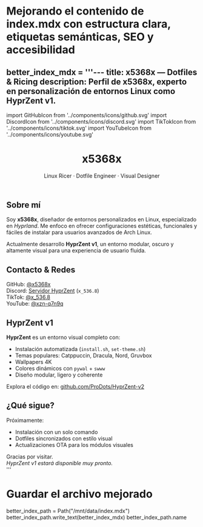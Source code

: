 # Mejorando el contenido de index.mdx con estructura clara, etiquetas semánticas, SEO y accesibilidad

better_index_mdx = '''---
title: x5368x — Dotfiles & Ricing
description: Perfil de x5368x, experto en personalización de entornos Linux como HyprZent v1.
---

import GitHubIcon from '../components/icons/github.svg'
import DiscordIcon from '../components/icons/discord.svg'
import TikTokIcon from '../components/icons/tiktok.svg'
import YouTubeIcon from '../components/icons/youtube.svg'

<style>{`
  :root {
    --accent: #3b82f6;
    --text-light: #888;
    --max-width: 720px;
  }

  body {
    font-family: system-ui, sans-serif;
    line-height: 1.6;
    padding: 0 1rem;
    color: #fff;
    background: #0d1117;
  }

  a {
    color: var(--accent);
    text-decoration: none;
  }

  a:hover {
    text-decoration: underline;
  }

  header, section, footer {
    max-width: var(--max-width);
    margin: 3rem auto;
  }

  header h1 {
    font-size: 3rem;
    font-weight: 800;
    margin-bottom: 0.2rem;
  }

  header p {
    font-size: 1.25rem;
    color: var(--text-light);
  }

  .contact-list {
    display: grid;
    gap: 1rem;
    margin-top: 1.5rem;
  }

  .contact-item {
    display: flex;
    align-items: center;
    gap: 0.75rem;
    font-size: 1.1rem;
  }

  .contact-icon {
    width: 24px;
    height: 24px;
    flex-shrink: 0;
    fill: currentColor;
  }

  ul {
    padding-left: 1.5rem;
  }

  footer {
    text-align: center;
    font-weight: 600;
    font-size: 1.2rem;
    margin-bottom: 4rem;
  }
`}</style>

<header>
  <h1>x5368x</h1>
  <p>Linux Ricer · Dotfile Engineer · Visual Designer</p>
</header>

<main>
  <section aria-labelledby="about-me">
    <h2 id="about-me">Sobre mí</h2>
    <p>
      Soy <strong>x5368x</strong>, diseñador de entornos personalizados en Linux, especializado en <em>Hyprland</em>. Me enfoco en ofrecer configuraciones estéticas, funcionales y fáciles de instalar para usuarios avanzados de Arch Linux.
    </p>
    <p>
      Actualmente desarrollo <strong>HyprZent v1</strong>, un entorno modular, oscuro y altamente visual para una experiencia de usuario fluida.
    </p>
  </section>

  <section aria-labelledby="contact">
    <h2 id="contact">Contacto & Redes</h2>
    <div className="contact-list">
      <div className="contact-item">
        <GitHubIcon className="contact-icon" />
        GitHub: <a href="https://github.com/ProDots/HyprZent-v2" target="_blank" rel="noopener noreferrer">@x5368x</a>
      </div>
      <div className="contact-item">
        <DiscordIcon className="contact-icon" />
        Discord: <a href="https://discord.gg/NdtChxcaU8" target="_blank" rel="noopener noreferrer">Servidor HyprZent</a> (<code>x_536.8</code>)
      </div>
      <div className="contact-item">
        <TikTokIcon className="contact-icon" />
        TikTok: <a href="https://www.tiktok.com/@x_536.8" target="_blank" rel="noopener noreferrer">@x_536.8</a>
      </div>
      <div className="contact-item">
        <YouTubeIcon className="contact-icon" />
        YouTube: <a href="https://youtube.com/@xzn-q7n9q?si=jgDOsYd3g6pmvyw" target="_blank" rel="noopener noreferrer">@xzn-q7n9q</a>
      </div>
    </div>
  </section>

  <section aria-labelledby="project">
    <h2 id="project">HyprZent v1</h2>
    <p>
      <strong>HyprZent</strong> es un entorno visual completo con:
    </p>
    <ul>
      <li>Instalación automatizada (<code>install.sh</code>, <code>set-theme.sh</code>)</li>
      <li>Temas populares: Catppuccin, Dracula, Nord, Gruvbox</li>
      <li>Wallpapers 4K</li>
      <li>Colores dinámicos con <code>pywal</code> + <code>swww</code></li>
      <li>Diseño modular, ligero y coherente</li>
    </ul>
    <p>
      Explora el código en:  
      <a href="https://github.com/ProDots/HyprZent-v2" target="_blank" rel="noopener noreferrer">github.com/ProDots/HyprZent-v2</a>
    </p>
  </section>

  <section aria-labelledby="roadmap">
    <h2 id="roadmap">¿Qué sigue?</h2>
    <p>Próximamente:</p>
    <ul>
      <li>Instalación con un solo comando</li>
      <li>Dotfiles sincronizados con estilo visual</li>
      <li>Actualizaciones OTA para los módulos visuales</li>
    </ul>
  </section>
</main>

<footer>
  Gracias por visitar.<br />
  <em>HyprZent v1 estará disponible muy pronto.</em>
</footer>
'''

# Guardar el archivo mejorado
better_index_path = Path("/mnt/data/index.mdx")
better_index_path.write_text(better_index_mdx)
better_index_path.name
